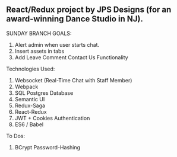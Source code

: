 ## React/Redux project by JPS Designs (for an award-winning Dance Studio in NJ). 

SUNDAY BRANCH GOALS:
1. Alert admin when user starts chat.
2. Insert assets in tabs
3. Add Leave Comment Contact Us Functionality


Technologies Used:
1) Websocket (Real-Time Chat with Staff Member)
2) Webpack
3) SQL Postgres Database
4) Semantic UI
5) Redux-Saga
6) React-Redux
7) JWT + Cookies Authentication
8) ES6 / Babel

To Dos:
1) BCrypt Password-Hashing
